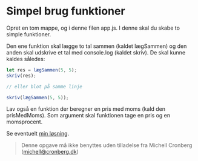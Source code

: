 # Simpel brug funktioner

Opret en tom mappe, og i denne filen app.js. I denne skal du skabe to simple funktioner.

Den ene funktion skal lægge to tal sammen (kaldet lægSammen) og den anden skal udskrive et tal med console.log (kaldet skriv). De skal kunne kaldes således:

```javascript
let res = lægSammen(5, 5);
skriv(res);

// eller blot på samme linje

skriv(lægSammen(5, 5));
```

Lav også en funktion der beregner en pris med moms (kald den prisMedMoms). Som argument skal funktionen tage en pris og en momsprocent.

Se eventuelt [min løsning](../app.js).

> Denne opgave må ikke benyttes uden tilladelse fra Michell Cronberg (michell@cronberg.dk)
